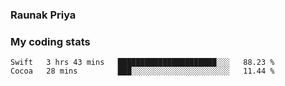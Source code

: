 ### Raunak Priya

### My coding stats

<!--START_SECTION:waka-->
```text
Swift   3 hrs 43 mins   ██████████████████████░░░   88.23 % 
Cocoa   28 mins         ███░░░░░░░░░░░░░░░░░░░░░░   11.44 % 
```
<!--END_SECTION:waka-->
